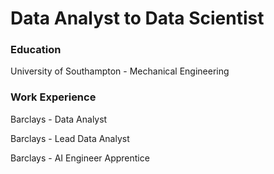 
# Data Analyst to Data Scientist

### Education
University of Southampton - Mechanical Engineering

### Work Experience
Barclays - Data Analyst

Barclays - Lead Data Analyst

Barclays - AI Engineer Apprentice

